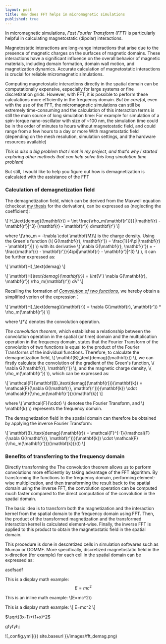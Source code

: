 ```yaml
---
layout: post
title: How does FFT helps in micromagnetic simulations
published: true
---
```


In micromagnetic simulations, _Fast Fourier Transform (FFT)_ is particularly helpful in calculating magnetostatic (dipolar) interactions.

Magnetostatic interactions are long-range interactions that arise due to the presence of magnetic charges on the surfaces of magnetic domains. These interactions have a significant influence on the overall behavior of magnetic materials, including domain formation, domain wall motion, and magnetization dynamics. Accurate calculation of magnetostatic interactions is crucial for reliable micromagnetic simulations.

Computing magnetostatic interactions directly in the spatial domain can be computationally expensive, especially for large systems or fine discretization grids. However, with FFT, it is possible to perform these calculations more efficiently in the frequency domain. _But be careful_, even with the use of the FFT, the micromagnetic simulations can still be extremely time-consuming and the calculation of this interaction terms is still the main source of long simulation time: For example for simulation of a spin-torque nano-oscillator with size of ~100 nm, the simulation time could be in the order of minutes to hours without magnetostatic field, and could range from a few hours to a day or more With magnetostatic field (depending on the mesh resolution, simulation settings, and the hardware resources available)

_This is also a big problem that I met in my project, and that's why I started exploring other methods that can help solve this long simulation time problem!_

But still, I would like to help you figure out how is demagnetization is calculated with the assistance of the FFT


### Calculation of demagnetization field

The demagnetization field, which can be derived from the Maxwell equation (checkout [my thesis](https://theses.hal.science/tel-03770225/document) for the derivation), can be expressed as (neglecting the coefficient):

\\[
H_\text{demag}(\mathbf{r}) = \int \frac{\rho_m(\mathbf{r'})}{|\mathbf{r} - \mathbf{r'}|^3} (\mathbf{r} - \mathbf{r'}) d\mathbf{r'}
\\]

where \\(\rho_m = -\nabla \cdot \mathbf{M}\\) is the charge density. Using the Green's function (\\( G(\mathbf{r}, \mathbf{r'}) = \frac{1}{4\pi|\mathbf{r} - \mathbf{r'}|} \\) with its derivative \\(
   \nabla G(\mathbf{r}, \mathbf{r'}) = -\frac{\mathbf{r} - \mathbf{r'}}{4\pi|\mathbf{r} - \mathbf{r'}|^3}
   \\) ), it can be further expressed as:
   
\\[
\mathbf{H}_\text{demag}
\\]


\\[
 \mathbf{H}_\text{demag}(\mathbf{r}) = \int_{V'} \nabla G(\mathbf{r}, \mathbf{r'})  \rho_m(\mathbf{r'}) dV'
\\]

Recalling the formation of [_Convolution of two functions_](https://en.wikipedia.org/wiki/Convolution), we hereby obtain a simplified verion of the expression：

\\[
 \mathbf{H}_\text{demag}(\mathbf{r}) = \nabla G(\mathbf{r}, \mathbf{r'}) * \rho_m(\mathbf{r'})
\\]

where \\(\*\\) denotes the convolution operation.

_The convolution theorem_, which establishes a relationship between the convolution operation in the spatial (or time) domain and the multiplication operation in the frequency domain, states that the Fourier Transform of the convolution of two functions is equal to the product of the Fourier Transforms of the individual functions. Therefore, to calculate the demagnetization field, \\( \mathbf{B}_\text{demag}(\mathbf{r}) \\), we can firstly calculate  the convolution of the gradient of the Green's function, \\( \nabla G(\mathbf{r}, \mathbf{r'}) \\), and the magnetic charge density, \\( \rho_m(\mathbf{r'}) \\), which can be expressed as:

\\[
\mathcal{F}\{\mathbf{B}_\text{demag}(\mathbf{r})\}(\mathbf{k}) = \mathcal{F}\{\nabla G(\mathbf{r}, \mathbf{r'})\}(\mathbf{k}) \cdot \mathcal{F}\{\rho_m(\mathbf{r'})\}(\mathbf{k})
\\]

where \\( \mathcal{F}\{\cdot\} \\) denotes the Fourier Transform, and \\( \mathbf{k} \\) represents the frequency domain.

The demagnetization field in the spatial domain can therefore be obtained by applying the inverse Fourier Transform:

\\[
\mathbf{B}_\text{demag}(\mathbf{r}) = \mathcal{F}^{-1}\{\mathcal{F}\{\nabla G(\mathbf{r}, \mathbf{r'})\}(\mathbf{k}) \cdot \mathcal{F}\{\rho_m(\mathbf{r'})\}(\mathbf{k})\}(t)
\\]

### Benefits of transferring to the frequency domain 

Directly transforming the The convolution theorem allows us to perform convolutions more efficiently by taking advantage of the FFT algorithm. By transforming the functions to the frequency domain, performing element-wise multiplication, and then transforming the result back to the spatial domain using the inverse FFT, the convolution operation can be computed much faster compared to the direct computation of the convolution in the spatial domain.


The basic idea is to transform both the magnetization and the interaction kernel from the spatial domain to the frequency domain using FFT. Then, the product of the transformed magnetization and the transformed interaction kernel is calculated element-wise. Finally, the inverse FFT is applied to this product to obtain the magnetostatic field in the spatial domain. 


This procedure is done in descretized cells in simulation softwares such as Mumax or OOMMF. More specifically, discretized magnetostatic field in the x-direction (for example) for each cell in the spatial domain can be expressed as:



asdfsadf


This is a display math example:
$$
E=mc^2
$$

This is an inline math example: \\(E=mc^2\\)

This is a display math example:
\\[
E=mc^2
\\]

$\sqrt{3x-1}+(1+x)^2$


gfyfyhj







![_config.yml]({{ site.baseurl }}/images/fft_demag.png)
